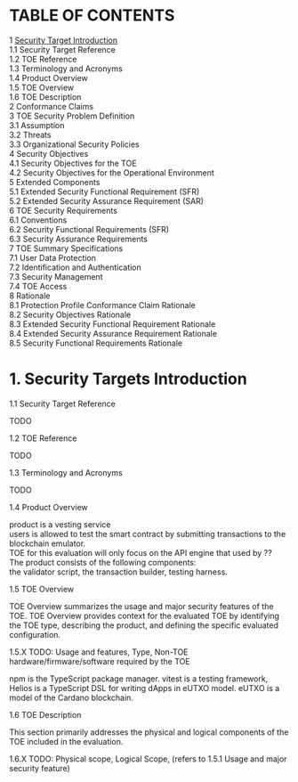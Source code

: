 # TABLE OF CONTENTS
1 [Security Target Introduction](#1-security-targets-introduction)<br>
1.1 Security Target Reference <br>
1.2 TOE Reference <br>
1.3 Terminology and Acronyms<br>
1.4 Product Overview<br>
1.5 TOE Overview <br>
1.6 TOE Description<br>
2 Conformance Claims<br>
3 TOE Security Problem Definition<br>
3.1 Assumption<br>
3.2 Threats<br>
3.3 Organizational Security Policies<br>
4 Security Objectives<br>
4.1 Security Objectives for the TOE<br>
4.2 Security Objectives for the Operational Environment<br>
5 Extended Components<br>
5.1 Extended Security Functional Requirement (SFR)<br>
5.2 Extended Security Assurance Requirement (SAR)<br>
6 TOE Security Requirements<br>
6.1 Conventions<br>
6.2 Security Functional Requirements (SFR)<br>
6.3 Security Assurance Requirements<br>
7 TOE Summary Specifications<br>
7.1 User Data Protection<br>
7.2 Identification and Authentication<br>
7.3 Security Management<br>
7.4 TOE Access<br>
8 Rationale<br>
8.1 Protection Profile Conformance Claim Rationale<br>
8.2 Security Objectives Rationale<br>
8.3 Extended Security Functional Requirement Rationale<br>
8.4 Extended Security Assurance Requirement Rationale<br>
8.5 Security Functional Requirements Rationale<br>

# 1. Security Targets Introduction

1.1 Security Target Reference <br>

TODO

1.2 TOE Reference <br>

TODO

1.3 Terminology and Acronyms<br>

TODO

1.4 Product Overview<br>

product is a vesting service <br>
users is allowed to test the smart contract by submitting transactions to the blockchain emulator.<br>
TOE for this evaluation will only focus on the API engine that used by ?? <br>
The product consists of the following components: <br>
the validator script, the transaction builder, testing harness.

1.5 TOE Overview <br>

TOE Overview summarizes the usage and major security features of the TOE. TOE Overview provides
context for the evaluated TOE by identifying the TOE type, describing the product, and defining the
specific evaluated configuration. <br>

1.5.X TODO: Usage and features, Type, Non-TOE hardware/firmware/software required by the TOE

npm is the TypeScript package manager. vitest is a testing framework, Helios is a TypeScript DSL for writing dApps in eUTXO model. eUTXO is a model of the Cardano blockchain.

1.6 TOE Description<br>

This section primarily addresses the physical and logical components of the TOE included in the
evaluation.

1.6.X TODO: Physical scope, Logical Scope, (refers to 1.5.1 Usage and major security feature)
